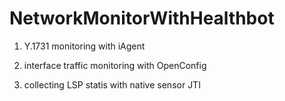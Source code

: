 # NetworkMonitorWithHealthbot

1. Y.1731 monitoring with iAgent

2. interface traffic monitoring with OpenConfig

3. collecting LSP statis with native sensor JTI
